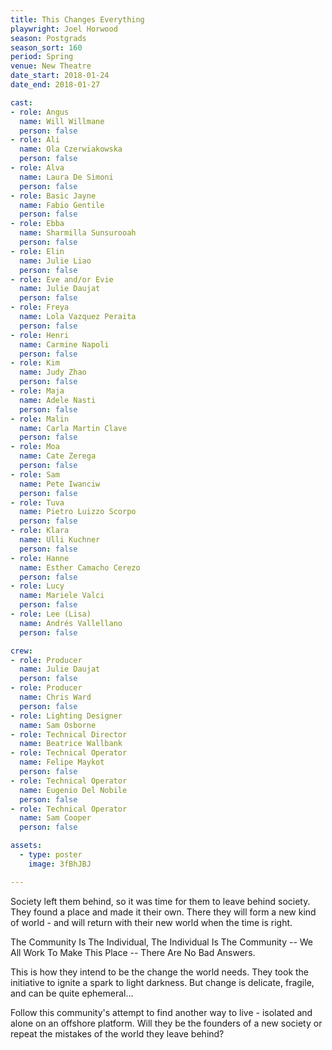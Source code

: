 ```yaml
---
title: This Changes Everything
playwright: Joel Horwood
season: Postgrads
season_sort: 160
period: Spring
venue: New Theatre
date_start: 2018-01-24
date_end: 2018-01-27

cast:
- role: Angus
  name: Will Willmane
  person: false
- role: Ali
  name: Ola Czerwiakowska
  person: false
- role: Alva
  name: Laura De Simoni
  person: false
- role: Basic Jayne
  name: Fabio Gentile
  person: false
- role: Ebba
  name: Sharmilla Sunsurooah
  person: false
- role: Elin
  name: Julie Liao
  person: false
- role: Eve and/or Evie
  name: Julie Daujat
  person: false
- role: Freya
  name: Lola Vazquez Peraita
  person: false
- role: Henri
  name: Carmine Napoli
  person: false
- role: Kim
  name: Judy Zhao
  person: false
- role: Maja
  name: Adele Nasti
  person: false
- role: Malin
  name: Carla Martin Clave
  person: false
- role: Moa
  name: Cate Zerega
  person: false
- role: Sam
  name: Pete Iwanciw
  person: false
- role: Tuva
  name: Pietro Luizzo Scorpo
  person: false
- role: Klara
  name: Ulli Kuchner
  person: false
- role: Hanne
  name: Esther Camacho Cerezo
  person: false
- role: Lucy
  name: Mariele Valci
  person: false
- role: Lee (Lisa)
  name: Andrés Vallellano
  person: false 

crew:
- role: Producer
  name: Julie Daujat
  person: false
- role: Producer
  name: Chris Ward
  person: false
- role: Lighting Designer
  name: Sam Osborne
- role: Technical Director
  name: Beatrice Wallbank
- role: Technical Operator
  name: Felipe Maykot
  person: false
- role: Technical Operator
  name: Eugenio Del Nobile
  person: false
- role: Technical Operator
  name: Sam Cooper
  person: false

assets:
  - type: poster
    image: 3fBhJBJ

---
```


Society left them behind, so it was time for them to leave behind society. They found a place and made it their own. There they will form a new kind of world - and will return with their new world when the time is right. 

The Community Is The Individual, The Individual Is The Community -- We All Work To Make This Place -- There Are No Bad Answers.

This is how they intend to be the change the world needs. They took the initiative to ignite a spark to light darkness.
But change is delicate, fragile, and can be quite ephemeral...

Follow this community's attempt to find another way to live - isolated and alone on an offshore platform. Will they be the founders of a new society or repeat the mistakes of the world they leave behind?